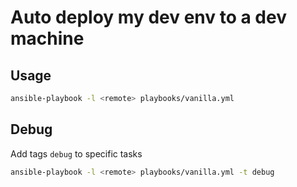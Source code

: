 # Auto deploy my dev env to a dev machine

## Usage

```sh
ansible-playbook -l <remote> playbooks/vanilla.yml
```

## Debug

Add tags `debug` to specific tasks

```sh
ansible-playbook -l <remote> playbooks/vanilla.yml -t debug
```
